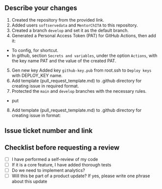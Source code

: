 
## Describe your changes

1. Created the repository from the provided link.
2. Added users `softservedata` and `MentorChITA` to this repository.
3. Created a branch `develop` and set it as the default branch.
4. Generated a Personal Access Token (PAT) for GitHub Actions, then add it:
 - To config, for shortcut.
 - In github, section `Secrets and variables`, under the option `Actions`, with the key name PAT and the value of the created PAT.
   
5. Gen new key Added key `github-key.pub` from root.ssh to `Deploy keys` with DEPLOY_KEY name.
6. Add template (pull_request_template.md) to .github directory for creating issue in required format.
7. Protected the `main` and `develop` branches with the necessary rules.
 - put 

8. Add template (pull_request_template.md) to .github directory for creating issue in format:


## Issue ticket number and link

## Checklist before requesting a review
- [ ] I have performed a self-review of my code
- [ ] If it is a core feature, I have added thorough tests
- [ ] Do we need to implement analytics?
- [ ] Will this be part of a product update? If yes, please write one phrase about this update
